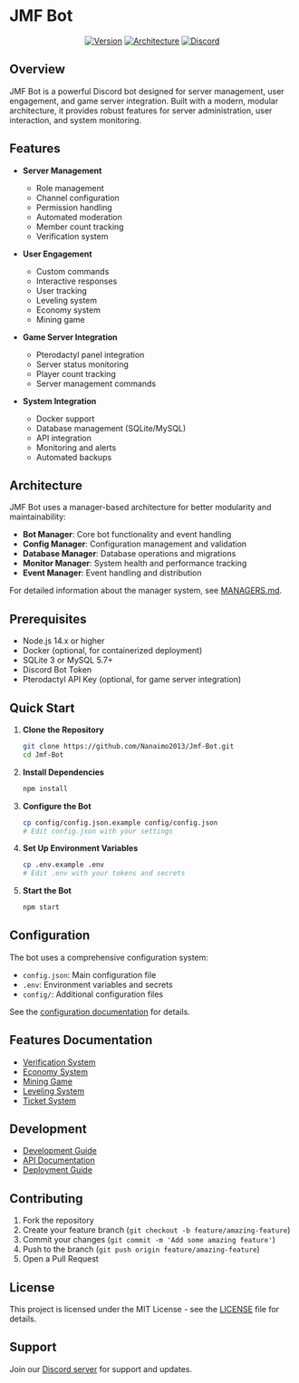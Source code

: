 # JMF Bot

<div align="center">

[![Version](https://img.shields.io/badge/Version-1.2.0-blue.svg?style=for-the-badge)](https://github.com/Nanaimo2013/Jmf-Bot/releases)
[![Architecture](https://img.shields.io/badge/Architecture-Modular-green.svg?style=for-the-badge)](https://github.com/Nanaimo2013/Jmf-Bot/docs/ARCHITECTURE.md)
[![Discord](https://img.shields.io/discord/123456789?style=for-the-badge&logo=discord)](https://discord.gg/jmf)

</div>

## Overview

JMF Bot is a powerful Discord bot designed for server management, user engagement, and game server integration. Built with a modern, modular architecture, it provides robust features for server administration, user interaction, and system monitoring.

## Features

- **Server Management**
  - Role management
  - Channel configuration
  - Permission handling
  - Automated moderation
  - Member count tracking
  - Verification system

- **User Engagement**
  - Custom commands
  - Interactive responses
  - User tracking
  - Leveling system
  - Economy system
  - Mining game

- **Game Server Integration**
  - Pterodactyl panel integration
  - Server status monitoring
  - Player count tracking
  - Server management commands

- **System Integration**
  - Docker support
  - Database management (SQLite/MySQL)
  - API integration
  - Monitoring and alerts
  - Automated backups

## Architecture

JMF Bot uses a manager-based architecture for better modularity and maintainability:

- **Bot Manager**: Core bot functionality and event handling
- **Config Manager**: Configuration management and validation
- **Database Manager**: Database operations and migrations
- **Monitor Manager**: System health and performance tracking
- **Event Manager**: Event handling and distribution

For detailed information about the manager system, see [MANAGERS.md](MANAGERS.md).

## Prerequisites

- Node.js 14.x or higher
- Docker (optional, for containerized deployment)
- SQLite 3 or MySQL 5.7+
- Discord Bot Token
- Pterodactyl API Key (optional, for game server integration)

## Quick Start

1. **Clone the Repository**
   ```bash
   git clone https://github.com/Nanaimo2013/Jmf-Bot.git
   cd Jmf-Bot
   ```

2. **Install Dependencies**
   ```bash
   npm install
   ```

3. **Configure the Bot**
   ```bash
   cp config/config.json.example config/config.json
   # Edit config.json with your settings
   ```

4. **Set Up Environment Variables**
   ```bash
   cp .env.example .env
   # Edit .env with your tokens and secrets
   ```

5. **Start the Bot**
   ```bash
   npm start
   ```

## Configuration

The bot uses a comprehensive configuration system:

- `config.json`: Main configuration file
- `.env`: Environment variables and secrets
- `config/`: Additional configuration files

See the [configuration documentation](docs/configuration/README.md) for details.

## Features Documentation

- [Verification System](docs/features/verification.md)
- [Economy System](docs/features/economy.md)
- [Mining Game](docs/features/mining.md)
- [Leveling System](docs/features/leveling.md)
- [Ticket System](docs/features/tickets.md)

## Development

- [Development Guide](docs/development/README.md)
- [API Documentation](docs/api/README.md)
- [Deployment Guide](docs/deployment/README.md)

## Contributing

1. Fork the repository
2. Create your feature branch (`git checkout -b feature/amazing-feature`)
3. Commit your changes (`git commit -m 'Add some amazing feature'`)
4. Push to the branch (`git push origin feature/amazing-feature`)
5. Open a Pull Request

## License

This project is licensed under the MIT License - see the [LICENSE](LICENSE) file for details.

## Support

Join our [Discord server](https://discord.gg/jmf) for support and updates.